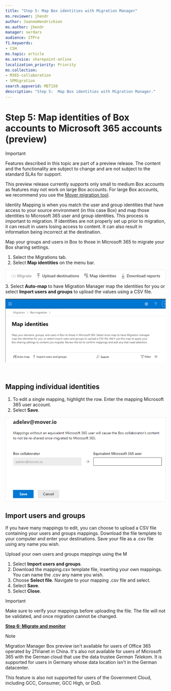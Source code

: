 ```yaml
---
title: "Step 5: Map Box identities with Migration Manager"
ms.reviewer: jhendr
author: JoanneHendrickson
ms.author: jhendr
manager: serdars
audience: ITPro
f1.keywords:
- CSH
ms.topic: article
ms.service: sharepoint-online
localization_priority: Priority
ms.collection: 
- M365-collaboration
- SPMigration
search.appverid: MET150
description: "Step 5:  Map Box identities with Migration Manager." 
---
```


# Step 5: Map identities of Box accounts to Microsoft 365 accounts (preview)

>[!Important]
> Features described in this topic are part of a preview release. The content and the functionality are subject to change and are not subject to the standard SLAs for support.
>
>This preview release currently supports only small to medium Box accounts as features may not work on large Box accounts. For large Box accounts, we recommend you use the [Mover migration tool](https://Mover.io).


Identity Mapping is when you match the user and group identities that have access to your source environment (in this case Box) and map those identities to Microsoft 365 user and group identities. This process is important to migration. If identities are not properly set up prior to migration, it can result in users losing access to content. It can also result in information being incorrect at the destination.


Map your groups and users in Box to those in Microsoft 365 to migrate your Box sharing settings.

1. Select the Migrations tab.
2. Select **Map identities** on the menu bar.

![Map box identities](media/mm-box-upload-destinations-bulk.png)
</br>
3.  Select **Auto-map** to have Migration Manager map the identities for you or select **Import users and groups** to upload the values using a CSV file.

![Map box identities toolbar](media/mm-box-map-identities-toolbar.png)

</br>

## Mapping individual identities

1. To edit a single mapping, highlight the row. Enter the mapping Microsoft 365 user account. 
2. Select **Save**.

![Map box identities single](media/mm-box-map-identity-single.png)

## Import users and groups

If you have many mappings to edit, you can choose to upload a CSV file containing your users and groups mappings. Download the  file template to your computer and enter your destinations. Save your file as a .csv file using any name you wish. 

Upload your own users and groups mappings using the M
1. Select **Import users and groups**.
2. Download the mapping.csv template file, inserting your own mappings. You can name the .csv any name you wish.
3. Choose **Select file**. Navigate to your mapping .csv file and select.
4. Select **Save**.
5. Select **Close**.


>[!Important]
>Make sure to verify your mappings before uploading the file.  The file will not be validated, and once migration cannot be changed.


[**Step 6: Migrate and monitor**](mm-box-step6-migrate-monitor.md)


>[!NOTE]
>Migration Manager Box preview isn't available for users of Office 365 operated by 21Vianet in China. It's also not available for users of Microsoft 365 with the German cloud that use the data trustee *German Telekom*. It is supported for users in Germany whose data location isn't in the German datacenter.
>
> This feature is also not supported for users of the Government Cloud, including GCC, Consumer, GCC High, or DoD.